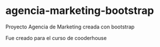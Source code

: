 # agencia-marketing-bootstrap
Proyecto Agencia de Marketing creada con bootstrap

Fue creado para el curso de cooderhouse
